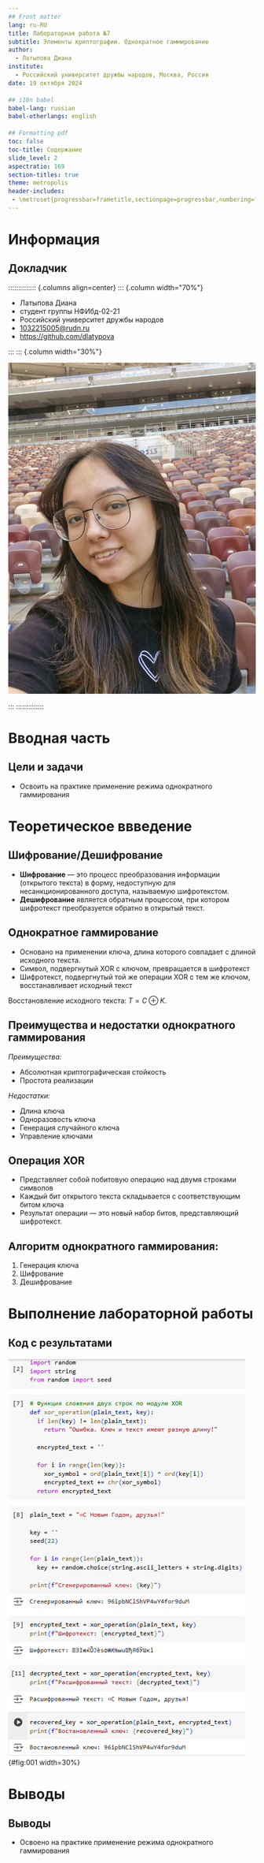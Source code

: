 ```yaml
---
## Front matter
lang: ru-RU
title: Лабораторная работа №7
subtitle: Элементы криптографии. Однократное гаммирование
author:
  - Латыпова Диана
institute:
  - Российский университет дружбы народов, Москва, Россия
date: 19 октября 2024

## i18n babel
babel-lang: russian
babel-otherlangs: english

## Formatting pdf
toc: false
toc-title: Содержание
slide_level: 2
aspectratio: 169
section-titles: true
theme: metropolis
header-includes:
 - \metroset{progressbar=frametitle,sectionpage=progressbar,numbering=fraction}
---
```


# Информация

## Докладчик

:::::::::::::: {.columns align=center}
::: {.column width="70%"}

  * Латыпова Диана
  * студент группы НФИбд-02-21
  * Российский университет дружбы народов
  * [1032215005@rudn.ru](mailto:1032215005@rudn.ru)
  * <https://github.com/dlatypova>

:::
::: {.column width="30%"}

![](./image/me.jpg)

:::
::::::::::::::

# Вводная часть

## Цели и задачи

- Освоить на практике применение режима однократного гаммирования

# Теоретическое ввведение

## Шифрование/Дешифрование

- **Шифрование** — это процесс преобразования информации (открытого текста) в форму, недоступную для несанкционированного доступа, называемую шифротекстом. 
- **Дешифрование** является обратным процессом, при котором шифротекст преобразуется обратно в открытый текст.

## Однократное гаммирование

- Основано на применении ключа, длина которого совпадает с длиной исходного текста. 
- Символ, подвергнутый XOR с ключом, превращается в шифротекст
- Шифротекст, подвергнутый той же операции XOR с тем же ключом, восстанавливает исходный текст

Восстановление исходного текста: $T = C \oplus K$.

## Преимущества и недостатки однократного гаммирования

*Преимущества:*

- Абсолютная криптографическая стойкость
- Простота реализации

*Недостатки:*

- Длина ключа
- Одноразовость ключа
- Генерация случайного ключа
- Управление ключами

## Операция XOR

- Представляет собой побитовую операцию над двумя строками символов
- Каждый бит открытого текста складывается с соответствующим битом ключа
- Результат операции — это новый набор битов, представляющий шифротекст.

## Алгоритм однократного гаммирования:

1. Генерация ключа
2. Шифрование
3. Дешифрование

# Выполнение лабораторной работы

## Код с результатами

![Выполнение кода с выводом результатов](image/code.png){#fig:001 width=30%}

# Выводы

## Выводы

- Освоено на практике применение режима однократного гаммирования